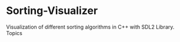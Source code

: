 # Sorting-Visualizer
Visualization of different sorting algorithms in C++ with SDL2 Library.  Topics

